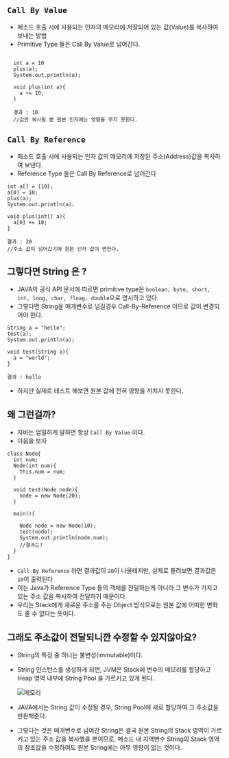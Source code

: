 


## `Call By Value`
- 메소드 호출 시에 사용되는 인자의 메모리에 저장되어 있는 값(Value)를 복사하여 보내는 방법
- Primitive Type 들은 Call By Value로 넘어간다.

```
  
  int a = 10
  plus(a);
  System.out.println(a);

  void plus(int a){
    a += 10;
  }

  결과 : 10
  //값만 복사될 뿐 원본 인자에는 영향을 주지 못한다.

```


## `Call By Reference` 
- 메소드 호출 시에 사용되는 인자 값의 메모리에 저장된 주소(Address)값을 복사하여 보낸다.
- Reference Type 들은 Call By Reference로 넘어간다

```
int a[] = {10};
a[0] = 10;
plus(a);
System.out.println(a);

void plus(int[] a){
  a[0] += 10;
}

결과 : 20
//주소 값이 넘어갔기에 원본 인자 값이 변한다.
```

## 그렇다면 String 은 ?
- JAVA의 공식 API 문서에 따르면 primitive type은 `boolean, byte, short, int, long, char, floag, double`으로 명시하고 있다.
- 그렇다면 String을 매개변수로 넘길경우 Call-By-Reference 이므로 값이 변경되어야 한다.

```
String a = "hello";
test(a);
System.out.println(a);

void test(String a){
  a = "world";
}

결과 : hello
```

- 하지만 실제로 테스트 해보면 원본 값에 전혀 영향을 끼치지 못한다.

## 왜 그런걸까?
- 자바는 엄밀하게 말하면 항상 `Call By Value` 이다.
- 다음을 보자
```
class Node{
  int num;
  Node(int num){
    this.num = num;
  }

  void test(Node node){
    node = new Node(20);
  }
  
  main(){

    Node node = new Node(10);
    test(node);
    System.out.println(node.num);
    //결과는?
  }
}
```
- `Call By Reference` 라면 결과값이 `20`이 나올테지만, 실제로 돌려보면 결과값은 `10`이 출력된다
- 이는 Java가 Reference Type 들의 객체를 전달하는게 아니라 그 변수가 가지고 있는 주소 값을 복사하여 전달하기 때문이다.
- 우리는 Stack에게 새로운 주소를 주는 Object 방식으로는 원본 값에 어떠한 변화도 줄 수 없다는 뜻이다.

## 그래도 주소값이 전달되니깐 수정할 수 있지않아요?
- String의 특징 중 하나는 불변성(immutable)이다.
- String 인스턴스를 생성하게 되면, JVM은 Stack에 변수의 메모리를 할당하고 Heap 영역 내부에 String Pool 을 가르키고 있게 된다.

  ![메모리](https://user-images.githubusercontent.com/43779730/130810447-f377b8b1-0eaa-49a2-95ca-17d5d3d13783.png)

- JAVA에서는 String 값이 수정될 경우, String Pool에 새로 할당하여 그 주소값을 반환해준다. 
- 그렇다는 것은 매개변수로 넘어간 String은 결국 원본 String의 Stack 영역이 가르키고 있는 주소 값을 복사했을 뿐이므로, 메소드 내 지역변수 String의 Stack 영역의 참조값을 수정하여도 원본 String에는 아무 영향이 없는 것이다.
